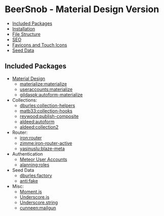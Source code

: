 # BeerSnob - Material Design Version


* [Included Packages](#included-packages)
* [Installation](#installation)
* [File Structure](#file-structure)
* [SEO](#seo)
* [Favicons and Touch Icons](#favicons-and-touch-icons)
* [Seed Data](#seed-data)

## <a name="included-packages"></a> Included Packages

* [Material Design](http://www.google.com/design/spec/material-design/introduction.html)
  * [materialize:materialize](http://materializecss.com/)
  * [useraccounts:materialize](https://github.com/meteor-useraccounts/materialize)
  * [gildaspk:autoform-materialize](https://github.com/djhi/meteor-autoform-materialize/)
* Collections:
  * [dburles:collection-helpers](https://github.com/dburles/meteor-collection-helpers)
  * [matb33:collection-hooks](https://github.com/matb33/meteor-collection-hooks)
  * [reywood:publish-composite](https://github.com/englue/meteor-publish-composite)
  * [aldeed:autoform](https://github.com/aldeed/meteor-autoform)
  * [aldeed:collection2](https://github.com/aldeed/https://github.com/aldeed/meteor-collection2)
* Router:
  * [iron:router](https://github.com/EventedMind/iron-router)
  * [zimme:iron-router-active](https://github.com/zimme/meteor-iron-router-active)
  * [yasinuslu:blaze-meta](https://github.com/yasinuslu/blaze-meta)
* Authentication
  * [Meteor User Accounts](https://github.com/meteor-useraccounts/core)
  * [alanning:roles](https://github.com/alanning/meteor-roles)
* Seed Data
  * [dburles:factory](https://github.com/percolatestudio/meteor-factory)
  * [anti:fake](https://github.com/anticoders/meteor-fake/)
* Misc:
  * [Moment.js](http://momentjs.com/)
  * [Underscore.js](http://underscorejs.org/)
  * [Underscore.string](http://epeli.github.io/underscore.string/)
  * [cunneen:mailgun](https://github.com/cunneen/meteor-mailgun)
